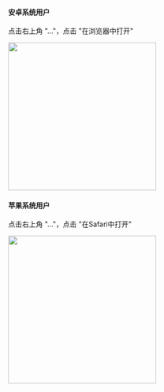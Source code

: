 #### 安卓系统用户

点击右上角 "..."，点击 "在浏览器中打开" 

<img src='https://raw.githubusercontent.com/gfw-breaker/banned-news/master/scripts/img/1.png' width="300px"/>  

#### 苹果系统用户

点击右上角 "..."，点击 "在Safari中打开" 

<img src='https://raw.githubusercontent.com/gfw-breaker/banned-news/master/scripts/img/iphone.jpg' width="300px"/>



